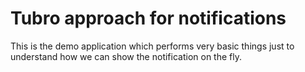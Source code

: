 # Tubro approach for notifications

This is the demo application which performs very basic things just to understand how we can show the notification on the fly.
